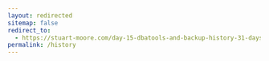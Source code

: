 ```yaml
---
layout: redirected
sitemap: false
redirect_to:
  - https://stuart-moore.com/day-15-dbatools-and-backup-history-31-days-of-dbatools-backup-and-restores/
permalink: /history
---
```

